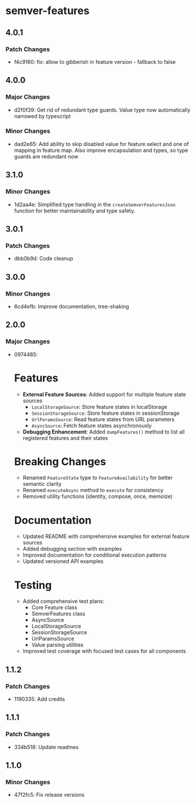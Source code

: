 # semver-features

## 4.0.1

### Patch Changes

- f4c9160: fix: allow to gibberish in feature version - fallback to false

## 4.0.0

### Major Changes

- d2f0f39: Get rid of redundant type guards. Value type now automatically narrowed by typescript

### Minor Changes

- dad2e65: Add ability to skip disabled value for feature.select and one of mapping in feature.map. Also improve encapsulation and types, so type guards are redundant now

## 3.1.0

### Minor Changes

- 1d2aa4e: Simplified type handling in the `createSemverFeaturesJson` function for better maintainability and type safety.

## 3.0.1

### Patch Changes

- dbb0b9d: Code cleanup

## 3.0.0

### Minor Changes

- 6cd4efb: Improve documentation, tree-shaking

## 2.0.0

### Major Changes

- 0974485:

  # Features

  - **External Feature Sources**: Added support for multiple feature state sources
    - `LocalStorageSource`: Store feature states in localStorage
    - `SessionStorageSource`: Store feature states in sessionStorage
    - `UrlParamsSource`: Read feature states from URL parameters
    - `AsyncSource`: Fetch feature states asynchronously
  - **Debugging Enhancement**: Added `dumpFeatures()` method to list all registered features and their states

  # Breaking Changes

  - Renamed `FeatureState` type to `FeatureAvailability` for better semantic clarity
  - Renamed `executeAsync` method to `execute` for consistency
  - Removed utility functions (identity, compose, once, memoize)

  # Documentation

  - Updated README with comprehensive examples for external feature sources
  - Added debugging section with examples
  - Improved documentation for conditional execution patterns
  - Updated versioned API examples

  # Testing

  - Added comprehensive test plans:
    - Core Feature class
    - SemverFeatures class
    - AsyncSource
    - LocalStorageSource
    - SessionStorageSource
    - UrlParamsSource
    - Value parsing utilities
  - Improved test coverage with focused test cases for all components

## 1.1.2

### Patch Changes

- 1190335: Add credits

## 1.1.1

### Patch Changes

- 334b518: Update readmes

## 1.1.0

### Minor Changes

- 47f2fc5: Fix release versions
